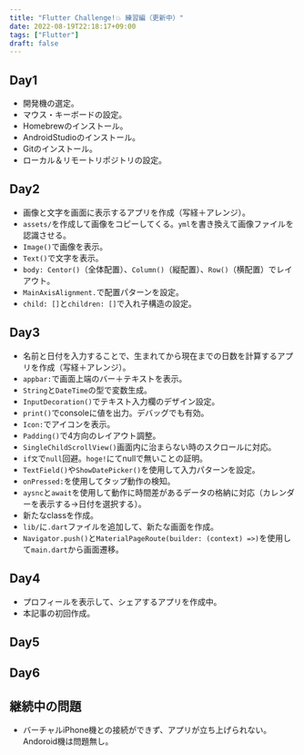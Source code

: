 ```yaml
---
title: "Flutter Challenge!💥 練習編（更新中）"
date: 2022-08-19T22:18:17+09:00
tags: ["Flutter"]
draft: false
---
```

## Day1
- 開発機の選定。
- マウス・キーボードの設定。
- Homebrewのインストール。
- AndroidStudioのインストール。
- Gitのインストール。
- ローカル＆リモートリポジトリの設定。

## Day2
- 画像と文字を画面に表示するアプリを作成（写経＋アレンジ）。
- `assets/`を作成して画像をコピーしてくる。`yml`を書き換えて画像ファイルを認識させる。
- `Image()`で画像を表示。
- `Text()`で文字を表示。
- `body: Centor()`（全体配置）、`Column()`（縦配置）、`Row()`（横配置）でレイアウト。
- `MainAxisAlignment.`で配置パターンを設定。
- `child: []`と`children: []`で入れ子構造の設定。

## Day3
- 名前と日付を入力することで、生まれてから現在までの日数を計算するアプリを作成（写経＋アレンジ）。
- `appbar:`で画面上端のバー＋テキストを表示。
- `String`と`DateTime`の型で変数生成。
- `InputDecoration()`でテキスト入力欄のデザイン設定。
- `print()`でconsoleに値を出力。デバッグでも有効。
- `Icon:`でアイコンを表示。
- `Padding()`で4方向のレイアウト調整。
- `SingleChildScrollView()`画面内に治まらない時のスクロールに対応。
- `if文`で`null`回避。`hoge!`にてnullで無いことの証明。
-  `TextField()`や`ShowDatePicker()`を使用して入力パターンを設定。
- `onPressed:`を使用してタップ動作の検知。
- `aysnc`と`await`を使用して動作に時間差があるデータの格納に対応（カレンダーを表示する→日付を選択する）。
- 新たなclassを作成。
- `lib/`に`.dart`ファイルを追加して、新たな画面を作成。
- `Navigator.push()`と`MaterialPageRoute(builder: (context) =>)`を使用して`main.dart`から画面遷移。

## Day4
- プロフィールを表示して、シェアするアプリを作成中。
- 本記事の初回作成。

## Day5

## Day6

## 継続中の問題
- バーチャルiPhone機との接続ができず、アプリが立ち上げられない。Andoroid機は問題無し。
